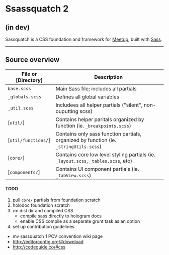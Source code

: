 Ssassquatch 2
=============

## (in dev)

Sassquatch is a CSS foundation and framework for [Meetup](http://www.meetup.com), built with [Sass](http://sass-lang.com/).

---

## Source overview

File or [Directory]        | Description
---------------------------| --------------------------------------------------------------------------
`base.scss`                | Main Sass file; includes all partials
`_globals.scss`            | Defines all global variables
`_util.scss`               | Includees all helper partials ("silent", non-ouputting scss)
[`util/`]                  | Contains helper paritals organized by function (ie. `_breakpoints.scss`)
[`util/functions/`]        | Contains only sass function partials, organized by function (ie. `_stringUtils.scss`)
[`core/`]                  | Contains core low level styling partials (ie. `_layout.scss`, `_tables.scss`, etc)
[`components/`]            | Contains UI component partials (ie. `_tabView.scss`)

#### TODO
1. pull `core/` partials from foundation scratch
2. holodoc foundation scratch
3. rm dist dir and compiled CSS
	- compile sass directly to hologram docs
	- enable CSS compile as a separate grunt task as an option
4. set up contribution guidelines
  - mv sassquatch 1 PCV convention wiki page
  - http://editorconfig.org/#download
  - http://codeguide.co/#css
